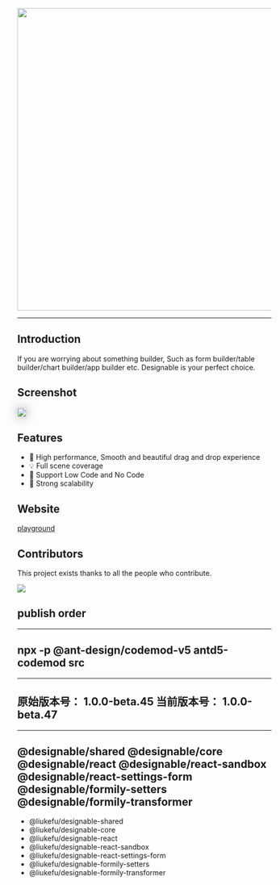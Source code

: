 <p align="center">
<img width="600" src="https://img.alicdn.com/imgextra/i1/O1CN01bg1tTN1p5ZOPmhKV0_!!6000000005309-55-tps-2200-981.svg">
</p>

---

## Introduction

If you are worrying about something builder, Such as form builder/table builder/chart builder/app builder etc.
Designable is your perfect choice.

## Screenshot

<img src="https://img.alicdn.com/imgextra/i1/O1CN01UYmA8f1apczHZRygt_!!6000000003379-2-tps-3040-1802.png" style="box-shadow:0px 0px 20px #aaa;border:1px solid #ddd"/>

## Features

- 🚀 High performance, Smooth and beautiful drag and drop experience
- 💡 Full scene coverage
- 🎨 Support Low Code and No Code
- 🏅 Strong scalability

## Website

[playground](https://designable.netlify.app)

## Contributors

This project exists thanks to all the people who contribute.

<p>
<a href="https://github.com/alibaba/designable/graphs/contributors"><img src="https://contrib.rocks/image?repo=alibaba/designable" /></a>
</p>


## publish order
---
npx -p @ant-design/codemod-v5 antd5-codemod src
---

---
原始版本号：  1.0.0-beta.45
当前版本号：  1.0.0-beta.47
---

---
@designable/shared
@designable/core
@designable/react
@designable/react-sandbox
@designable/react-settings-form
@designable/formily-setters
@designable/formily-transformer
---

- @liukefu/designable-shared
- @liukefu/designable-core
- @liukefu/designable-react
- @liukefu/designable-react-sandbox
- @liukefu/designable-react-settings-form
- @liukefu/designable-formily-setters
- @liukefu/designable-formily-transformer

